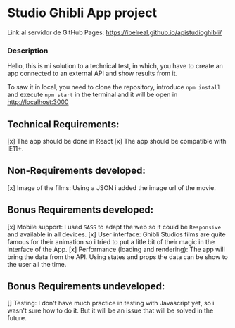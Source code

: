 # Studio Ghibli App project

Link al servidor de GitHub Pages: https://ibelreal.github.io/apistudioghibli/

### Description

Hello, this is mi solution to a technical test, in which, you have to create an app connected to an external API and show results from it.

To saw it in local, you need to clone the repository, introduce `npm install` and execute `npm start` in the terminal and it will be open in [http://localhost:3000](http://localhost:3000)

## Technical Requirements:

[x] The app should be done in React
[x] The app should be compatible with IE11+.

## Non-Requirements developed:

[x] Image of the films: Using a JSON i added the image url of the movie. 

## Bonus Requirements developed:

[x] Mobile support: I used `SASS` to adapt the web so it could be `Responsive` and available in all devices.
[x] User interface: Ghibli Studios films are quite famous for their animation so i tried to put a litle bit of their magic in the interface of the App.
[x] Performance (loading and rendering): The app will bring the data from the API. Using states and props the data can be show to the user all the time.

## Bonus Requirements undeveloped:
[] Testing: I don't have much practice in testing with Javascript yet, so i wasn't sure how to do it. But it will be an issue that will be solved in the future.


